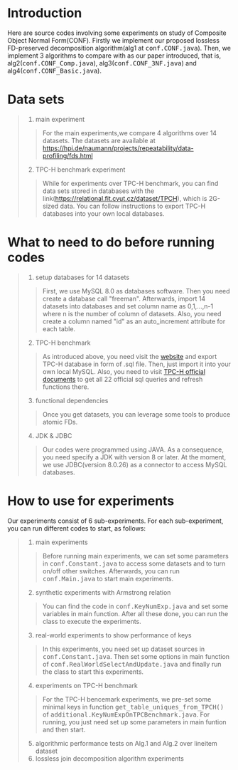 # Introduction
Here are source codes involving some experiments on study of Composite Object Normal Form(CONF).
Firstly we implement our proposed lossless FD-preserved decomposition algorithm(alg1 at <kbd>conf.CONF.java</kbd>).
Then, we implement 3 algorithms to compare with as our paper introduced, that is, alg2(<kbd>conf.CONF_Comp.java</kbd>), alg3(<kbd>conf.CONF_3NF.java</kbd>) and alg4(<kbd>conf.CONF_Basic.java</kbd>).
# Data sets
> 1. main experiment
>> For the main experiments,we compare 4 algorithms over 14 datasets. The datasets are available at https://hpi.de/naumann/projects/repeatability/data-profiling/fds.html
> 2. TPC-H benchmark experiment
>> While for experiments over TPC-H benchmark, you can find data sets stored in databases with the link(https://relational.fit.cvut.cz/dataset/TPCH), which is 2G-sized data. You can follow instructions to export TPC-H databases into your own local databases.
# What to need to do before running codes
> 1. setup databases for 14 datasets
>> First, we use MySQL 8.0 as databases software. Then you need create a database call "freeman". Afterwards, import 14 datasets into databases and set column name as 0,1,...,n-1 where n is the number of column of datasets. Also, you need create a column named "id" as an auto_increment attribute for each table.
> 2. TPC-H benchmark
>> As introduced above, you need visit the [website](https://relational.fit.cvut.cz/dataset/TPCH) and export TPC-H database in form of .sql file. Then, just import it into your own local MySQL. Also, you need to visit [TPC-H official documents](https://www.tpc.org/tpc_documents_current_versions/pdf/tpc-h_v3.0.0.pdf) to get all 22 official sql queries and refresh functions there.
>3. functional dependencies
>> Once you get datasets, you can leverage some tools to produce atomic FDs.
>4. JDK & JDBC
>> Our codes were programmed using JAVA. As a consequence, you need specify a JDK with version 8 or later. At the moment, we use JDBC(version 8.0.26) as a connector to access MySQL databases.
# How to use for experiments
Our experiments consist of 6 sub-experiments. For each sub-experiment, you can run different codes to start, as follows:
> 1. main experiments
>> Before running main experiments, we can set some parameters in <kbd>conf.Constant.java</kbd> to access some datasets and to turn on/off other switches. Afterwards, you can run <kbd>conf.Main.java</kbd> to start main experiments.
> 2. synthetic experiments with Armstrong relation
>> You can find the code in <kbd>conf.KeyNumExp.java</kbd> and set some variables in main function. After all these done, you can run the class to execute the experiments.
> 3. real-world experiments to show performance of keys
>> In this experiments, you need set up dataset sources in <kbd>conf.Constant.java</kbd>. Then set some options in main function of <kbd>conf.RealWorldSelectAndUpdate.java</kbd> and finally run the class to start this experiments.
> 4. experiments on TPC-H benchmark
>> For the TPC-H bencemark experiments, we pre-set some minimal keys in function <kbd>get_table_uniques_from_TPCH()</kbd> of <kbd>additional.KeyNumExpOnTPCBenchmark.java</kbd>. For running, you just need set up some parameters in main funtion and then start.
> 5. algorithmic performance tests on Alg.1 and Alg.2 over lineitem dataset
> 6. lossless join decomposition algorithm experiments

